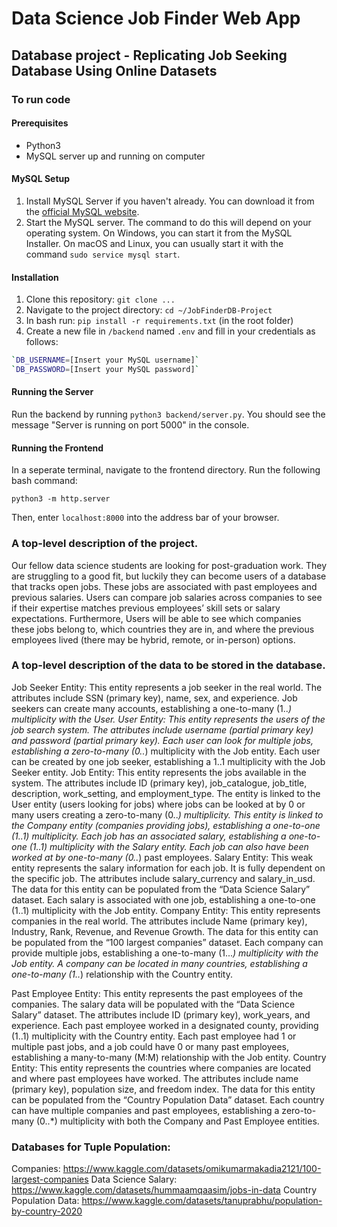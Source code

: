 
# Data Science Job Finder Web App
## Database project - Replicating Job Seeking Database Using Online Datasets

### To run code
#### Prerequisites

- Python3
- MySQL server up and running on computer

#### MySQL Setup

1. Install MySQL Server if you haven't already. You can download it from the [official MySQL website](https://dev.mysql.com/downloads/mysql/).
2. Start the MySQL server. The command to do this will depend on your operating system. On Windows, you can start it from the MySQL Installer. On macOS and Linux, you can usually start it with the command `sudo service mysql start`.

#### Installation

1. Clone this repository: `git clone ...`
2. Navigate to the project directory: `cd ~/JobFinderDB-Project`
3. In bash run: `pip install -r requirements.txt` (in the root folder)
4. Create a new file in `/backend` named `.env` and fill in your credentials as follows:

```bash
`DB_USERNAME=[Insert your MySQL username]`
`DB_PASSWORD=[Insert your MySQL password]`
```

#### Running the Server

Run the backend by running `python3 backend/server.py`. You should see the message "Server is running on port 5000" in the console.

#### Running the Frontend

In a seperate terminal, navigate to the frontend directory. Run the following bash command:

`python3 -m http.server`

Then, enter `localhost:8000` into the address bar of your browser.



### A top-level description of the project.
Our fellow data science students are looking for post-graduation work. They are struggling to a good fit, but luckily they can become users of a database that tracks open jobs. These jobs are associated with past employees and previous salaries. Users can compare job salaries across companies to see if their expertise matches previous employees’ skill sets or salary expectations. Furthermore, Users will be able to see which companies these jobs belong to, which countries they are in, and where the previous employees lived (there may be hybrid, remote, or in-person) options. 


### A top-level description of the data to be stored in the database.
Job Seeker Entity: This entity represents a job seeker in the real world. The attributes include SSN (primary key), name, sex, and experience. Job seekers can create many accounts, establishing a one-to-many (1..*) multiplicity with the User.
User Entity: This entity represents the users of the job search system. The attributes include username (partial primary key) and password (partial primary key). Each user can look for multiple jobs, establishing a zero-to-many (0..*) multiplicity with the Job entity. Each user can be created by one job seeker, establishing a 1..1 multiplicity with the Job Seeker entity.
Job Entity: This entity represents the jobs available in the system. The attributes include ID (primary key), job_catalogue, job_title, description, work_setting, and employment_type. The entity is linked to the User entity (users looking for jobs) where jobs can be looked at by 0 or many users creating a zero-to-many (0..*) multiplicity. This entity is linked to the Company entity (companies providing jobs), establishing a one-to-one (1..1) multiplicity. Each job has an associated salary, establishing a one-to-one (1..1) multiplicity with the Salary entity. Each job can also have been worked at by one-to-many (0..*) past employees.
Salary Entity: This weak entity represents the salary information for each job. It is fully dependent on the specific job. The attributes include salary_currency and salary_in_usd. The data for this entity can be populated from the “Data Science Salary” dataset. Each salary is associated with one job, establishing a one-to-one (1..1) multiplicity with the Job entity.
Company Entity: This entity represents companies in the real world. The attributes include Name (primary key), Industry, Rank, Revenue, and Revenue Growth. The data for this entity can be populated from the “100 largest companies” dataset. Each company can provide multiple jobs, establishing a one-to-many (1...*) multiplicity with the Job entity. A company can be located in many countries, establishing a one-to-many (1..*) relationship with the Country entity.


Past Employee Entity: This entity represents the past employees of the companies. The salary data will be populated with the “Data Science Salary” dataset. The attributes include ID (primary key), work_years, and experience. Each past employee worked in a designated county, providing (1..1) multiplicity with the Country entity. Each past employee had 1 or multiple past jobs, and a job could have 0 or many past employees, establishing a many-to-many (M:M) relationship with the Job entity.
Country Entity: This entity represents the countries where companies are located and where past employees have worked. The attributes include name (primary key), population size, and freedom index. The data for this entity can be populated from the “Country Population Data” dataset. Each country can have multiple companies and past employees, establishing a zero-to-many (0..*) multiplicity with both the Company and Past Employee entities.

### Databases for Tuple Population:
Companies: https://www.kaggle.com/datasets/omikumarmakadia2121/100-largest-companies
Data Science Salary: https://www.kaggle.com/datasets/hummaamqaasim/jobs-in-data
Country Population Data: https://www.kaggle.com/datasets/tanuprabhu/population-by-country-2020
